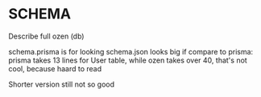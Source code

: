 # SCHEMA
Describe full ozen (db)

schema.prisma is for looking
schema.json looks big if compare to prisma:
prisma takes 13 lines for User table,
while ozen takes over 40, that's not cool,
because haard to read

Shorter version still not so good